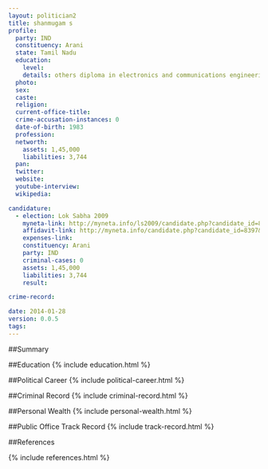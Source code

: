 ```yaml
---
layout: politician2
title: shanmugam s
profile: 
  party: IND
  constituency: Arani
  state: Tamil Nadu
  education: 
    level: 
    details: others diploma in electronics and communications engineering
  photo: 
  sex: 
  caste: 
  religion: 
  current-office-title: 
  crime-accusation-instances: 0
  date-of-birth: 1983
  profession: 
  networth: 
    assets: 1,45,000
    liabilities: 3,744
  pan: 
  twitter: 
  website: 
  youtube-interview: 
  wikipedia: 

candidature: 
  - election: Lok Sabha 2009
    myneta-link: http://myneta.info/ls2009/candidate.php?candidate_id=8397
    affidavit-link: http://myneta.info/candidate.php?candidate_id=8397&scan=original
    expenses-link: 
    constituency: Arani 
    party: IND
    criminal-cases: 0
    assets: 1,45,000
    liabilities: 3,744
    result:  

crime-record: 

date: 2014-01-28
version: 0.0.5
tags: 
---
```

##Summary


##Education
{% include education.html %}


##Political Career
{% include political-career.html %}


##Criminal Record
{% include criminal-record.html %}


##Personal Wealth
{% include personal-wealth.html %}


##Public Office Track Record
{% include track-record.html %}


##References


{% include references.html %}